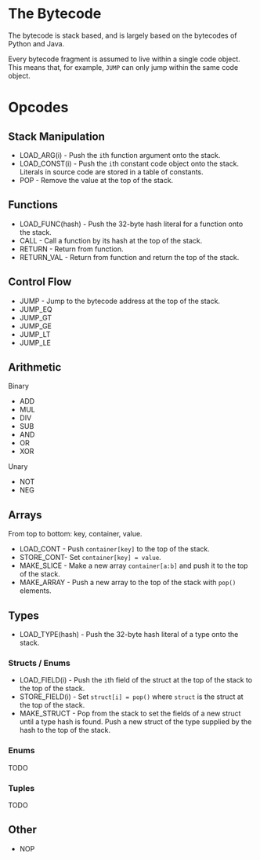 # The Bytecode

The bytecode is stack based, and is largely based on the bytecodes of Python and Java. 

Every bytecode fragment is assumed to live within a single code object. This means that, for example, `JUMP` can only jump within the same code object.

# Opcodes

## Stack Manipulation
* LOAD_ARG(i) - Push the `i`th function argument onto the stack.
* LOAD_CONST(i) - Push the `i`th constant code object onto the stack. Literals in source code are stored in a table of constants.
* POP - Remove the value at the top of the stack.

## Functions
* LOAD_FUNC(hash) - Push the 32-byte hash literal for a function onto the stack.
* CALL - Call a function by its hash at the top of the stack.
* RETURN - Return from function.
* RETURN_VAL - Return from function and return the top of the stack.

## Control Flow
* JUMP - Jump to the bytecode address at the top of the stack.
* JUMP_EQ
* JUMP_GT
* JUMP_GE
* JUMP_LT
* JUMP_LE

## Arithmetic
Binary
* ADD
* MUL
* DIV
* SUB
* AND
* OR
* XOR

Unary
* NOT
* NEG

## Arrays
From top to bottom: key, container, value.

* LOAD_CONT - Push `container[key]` to the top of the stack.
* STORE_CONT- Set `container[key] = value`.
* MAKE_SLICE - Make a new array `container[a:b]` and push it to the top of the stack.
* MAKE_ARRAY - Push a new array to the top of the stack with `pop()` elements.

## Types

* LOAD_TYPE(hash) - Push the 32-byte hash literal of a type onto the stack.

### Structs / Enums
* LOAD_FIELD(i) - Push the `i`th field of the struct at the top of the stack to the top of the stack.
* STORE_FIELD(i) - Set `struct[i] = pop()` where `struct` is the struct at the top of the stack.
* MAKE_STRUCT - Pop from the stack to set the fields of a new struct until a type hash is found. Push a new struct of the type supplied by the hash to the top of the stack.

### Enums
TODO

### Tuples
TODO

## Other
* NOP
